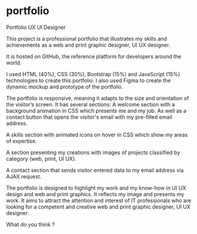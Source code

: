 # portfolio
Portfolio UX UI Designer 


This project is a professional portfolio that illustrates my skills and achievements as a web and print graphic designer, UI UX designer.

It is hosted on GitHub, the reference platform for developers around the world.

I used HTML (40%), CSS (30%), Bootstrap (15%) and JavaScript (15%) technologies to create this portfolio. I also used Figma to create the dynamic mockup and prototype of the portfolio.

The portfolio is responsive, meaning it adapts to the size and orientation of the visitor’s screen. It has several sections:
A welcome section with a background animation in CSS which presents me and my job. As well as a contact button that opens the visitor's email with my pre-filled email address.

A skills section with animated icons on hover in CSS
which show my areas of expertise.

A section presenting my creations with images of projects classified by category (web, print, UI UX).

A contact section that sends visitor entered data to my email address via AJAX request.

The portfolio is designed to highlight my work and my know-how in UI UX design and web and print graphics.
It reflects my image and presents my work. It aims to attract the attention and interest of IT professionals who are looking for a competent and creative web and print graphic designer, UI UX designer.

What do you think ?

